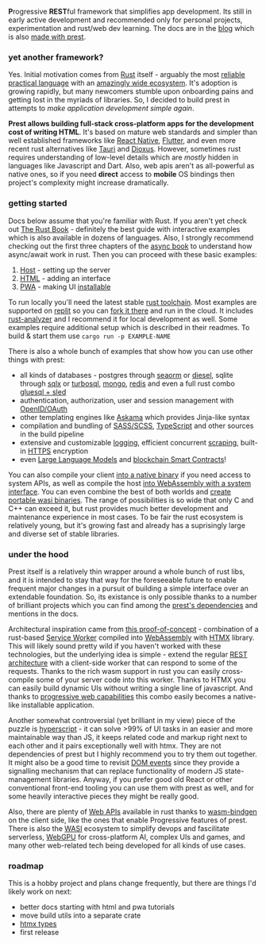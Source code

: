 **P**rogressive **REST**ful framework that simplifies app development. Its still in early active development and recommended only for personal projects, experimentation and rust/web dev learning. The docs are in the [blog](https://prest.blog/) which is also [made with prest](https://prest.blog/about).

### yet another framework?

Yes. Initial motivation comes from [Rust](https://www.rust-lang.org/) itself - arguably the most [reliable practical language](https://edezhic.medium.com/reliable-software-engineering-with-rust-5bb4553b5d54) with an [amazingly wide ecosystem](https://github.com/rust-unofficial/awesome-rust). It's adoption is growing rapidly, but many newcomers stumble upon onboarding pains and getting lost in the myriads of libraries. So, I decided to build prest in attempts to _make application development simple again_.

**Prest allows building full-stack cross-platform apps for the development cost of writing HTML**. It's based on mature web standards and simpler than well established frameworks like [React Native](https://reactnative.dev/), [Flutter](https://flutter.dev/), and even more recent rust alternatives like [Tauri](https://tauri.app/) and [Dioxus](https://dioxuslabs.com/). However, sometimes rust requires understanding of low-level details which are *mostly* hidden in languages like Javascript and Dart. Also, web apis aren't as all-powerful as native ones, so if you need **direct** access to **mobile** OS bindings then project's complexity might increase dramatically.

### getting started

Docs below assume that you're familiar with Rust. If you aren't yet check out [The Rust Book](https://doc.rust-lang.org/book/) - definitely the best guide with interactive examples which is also available in dozens of languages. Also, I strongly recommend checking out the first three chapters of the [async book](https://rust-lang.github.io/async-book/) to understand how async/await work in rust. Then you can proceed with these basic examples:

1. [Host](https://prest.blog/hello-host) - setting up the server
2. [HTML](https://prest.blog/hello-html) - adding an interface
3. [PWA](https://prest.blog/hhelo-pwa) - making UI [installable](https://developer.mozilla.org/en-US/docs/Web/Progressive_web_apps/Guides/Making_PWAs_installable)

To run locally you'll need the latest stable [rust toolchain](https://rustup.rs/). Most examples are supported on [replit](https://replit.com/) so you can [fork it there](https://replit.com/@eDezhic/prest) and run in the cloud. It includes [rust-analyzer](https://rust-analyzer.github.io/) and I recommend it for local development as well. Some examples require additional setup which is described in their readmes. To build & start them use `cargo run -p EXAMPLE-NAME`

There is also a whole bunch of examples that show how you can use other things with prest:

* all kinds of databases - postgres through [seaorm](https://prest.blog/with-seaorm-postgres) or [diesel](https://prest.blog/with-diesel-postgres), sqlite through [sqlx](https://prest.blog/with-sqlx-sqlite) or [turbosql](https://prest.blog/with-turbosql-sqlite), [mongo](https://prest.blog/with-mongo-driver), [redis](https://prest.blog/with-redis-driver) and even a full rust combo [gluesql + sled](https://prest.blog/with-gluesql-sled)
* authentication, authorization, user and session management with [OpenID/OAuth](https://prest.blog/with-openid-google)
* other templating engines like [Askama](https://prest.blog/with-jinja-askama) which provides Jinja-like syntax
* compilation and bundling of [SASS/SCSS](https://prest.blog/with-grass-scss), [TypeScript](https://prest.blog/with-swc-typescript) and other sources in the build pipeline
* extensive and customizable [logging](https://prest.blog/with-tracing-subscriber), efficient concurrent [scraping](https://prest.blog/with-reqwest-scraper), built-in [HTTPS](https://prest.blog/with-rustls-https) encryption
* even [Large Language Models](https://prest.blog/with-candle-mistral) and [blockchain Smart Contracts](https://prest.blog/with-substrate-contract)!

You can also compile your client [into a native binary](https://prest.blog/into-native) if you need access to system APIs, as well as compile the host [into WebAssembly with a system interface](https://prest.blog/into-wasi). You can even combine the best of both worlds and [create portable wasi binaries](https://github.com/dylibso/hermit). The range of possibilities is so wide that only C and C++ can exceed it, but rust provides much better development and maintenance experience in most cases. To be fair the rust ecosystem is relatively young, but it's growing fast and already has a suprisingly large and diverse set of stable libraries.

### under the hood
Prest itself is a relatively thin wrapper around a whole bunch of rust libs, and it is intended to stay that way for the foreseeable future to enable frequent major changes in a pursuit of building a simple interface over an extendable foundation. So, its existance is only possible thanks to a number of brilliant projects which you can find among the [prest's dependencies](https://github.com/edezhic/prest/blob/main/Cargo.toml) and mentions in the docs.

Architectural inspiration came from [this proof-of-concept](https://github.com/richardanaya/wasm-service) - combination of a rust-based [Service Worker](https://developer.mozilla.org/en-US/docs/Web/API/Service_Worker_API) compiled into [WebAssembly](https://webassembly.org/) with [HTMX](https://htmx.org/) library. This will likely sound pretty wild if you haven't worked with these technologies, but the underlying idea is simple - extend the regular [REST architecture](https://htmx.org/essays/rest-explained/) with a client-side worker that can respond to some of the requests. Thanks to the rich wasm support in rust you can easily cross-compile some of your server code into this worker. Thanks to HTMX you can easily build dynamic UIs without writing a single line of javascript. And thanks to [progressive web capabilities](https://web.dev/what-are-pwas/) this combo easily becomes a native-like installable application.

Another somewhat controversial (yet brilliant in my view) piece of the puzzle is [hyperscript](https://hyperscript.org/) - it can solve >99% of UI tasks in an easier and more maintainable way than JS, it keeps related code and markup right next to each other and it pairs exceptionally well with htmx. They are not dependencies of prest but I highly recommend you to try them out together. It might also be a good time to revisit [DOM events](https://en.wikipedia.org/wiki/DOM_event) since they provide a signalling mechanism that can replace functionality of modern JS state-management libraries. Anyway, if you prefer good old React or other conventional front-end tooling you can use them with prest as well, and for some heavily interactive pieces they might be really good.

Also, there are plenty of [Web APIs](https://fugu-tracker.web.app/) available in rust thanks to [wasm-bindgen](https://github.com/rustwasm/wasm-bindgen) on the client side, like the ones that enable Progressive features of prest. There is also the [WASI](https://github.com/bytecodealliance/wasmtime/blob/main/docs/WASI-intro.md) ecosystem to simplify devops and fascilitate serverless, [WebGPU](https://developer.chrome.com/blog/webgpu-io2023/) for cross-platform AI, complex UIs and games, and many other web-related tech being developed for all kinds of use cases.

### roadmap
This is a hobby project and plans change frequently, but there are things I'd likely work on next:
+ better docs starting with html and pwa tutorials
+ move build utils into a separate crate
+ [htmx types](https://github.com/vidhanio/htmx-types)
+ first release
